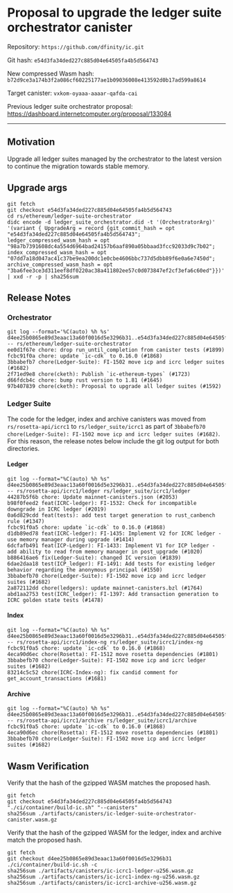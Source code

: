 # Proposal to upgrade the ledger suite orchestrator canister

Repository: `https://github.com/dfinity/ic.git`

Git hash: `e54d3fa34ded227c885d04e64505fa4b5d564743`

New compressed Wasm hash: `b72d9ce3a174b3f2a086cf60225177ae1b09036008e413592d0b17ad599a8614`

Target canister: `vxkom-oyaaa-aaaar-qafda-cai`

Previous ledger suite orchestrator proposal: https://dashboard.internetcomputer.org/proposal/133084

---

## Motivation

Upgrade all ledger suites managed by the orchestrator to the latest version to continue the migration towards stable memory.


## Upgrade args

```
git fetch
git checkout e54d3fa34ded227c885d04e64505fa4b5d564743
cd rs/ethereum/ledger-suite-orchestrator
didc encode -d ledger_suite_orchestrator.did -t '(OrchestratorArg)' '(variant { UpgradeArg = record {git_commit_hash = opt "e54d3fa34ded227c885d04e64505fa4b5d564743"; ledger_compressed_wasm_hash = opt "98a7b7391608dc4a554d6964bad24157b6aaf890a05bbaad3fcc92033d9c7b02"; index_compressed_wasm_hash = opt "07dd7a18d047ac41c37be9ea200dc1e0cbe4606bbc737d5dbb89f6e0a6e7450d"; archive_compressed_wasm_hash = opt "3ba6fee3ce3d311eef8df0220ac38a411802ee57c0d073847ef2cf3efa6c60ed"}})' | xxd -r -p | sha256sum
```

## Release Notes

### Orchestrator

```
git log --format='%C(auto) %h %s' d4ee25b0865e89d3eaac13a60f0016d5e3296b31..e54d3fa34ded227c885d04e64505fa4b5d564743 -- rs/ethereum/ledger-suite-orchestrator
ee0d1f67e chore: drop run_until_completion from canister tests (#1899)
fcbc91f0a chore: update `ic-cdk` to 0.16.0 (#1868)
3bbabefb7 chore(Ledger-Suite): FI-1502 move icp and icrc ledger suites (#1682)
2f71ed9e8 chore(cketh): Publish `ic-ethereum-types` (#1723)
d66fdcb4c chore: bump rust version to 1.81 (#1645)
97b407839 chore(cketh): Proposal to upgrade all ledger suites (#1592)
 ```

### Ledger Suite

The code for the ledger, index and archive canisters was moved from `rs/rosetta-api/icrc1` to `rs/ledger_suite/icrc1` as part of `3bbabefb70 chore(Ledger-Suite): FI-1502 move icp and icrc ledger suites (#1682)`. For this reason, the release notes below include the git log output for both directories.

#### Ledger

```
git log --format="%C(auto) %h %s" d4ee25b0865e89d3eaac13a60f0016d5e3296b31..e54d3fa34ded227c885d04e64505fa4b5d564743 -- rs/rosetta-api/icrc1/ledger rs/ledger_suite/icrc1/ledger
44287b5f6b chore: Update mainnet-canisters.json (#2053)
b98f0feed2 feat(ICRC-ledger): FI-1532: Check for incompatible downgrade in ICRC ledger (#2019)
0a6d829cdd feat(tests): add test target generation to rust_canbench rule (#1347)
fcbc91f0a5 chore: update `ic-cdk` to 0.16.0 (#1868)
d1db89ed78 feat(ICRC-ledger): FI-1435: Implement V2 for ICRC ledger - use memory manager during upgrade (#1414)
6dcfafb491 feat(ICP-Ledger): FI-1433: Implement V1 for ICP ledger - add ability to read from memory manager in post_upgrade (#1020)
b886416ae6 fix(Ledger-Suite): changed IC version (#1839)
6dae2daa18 test(ICP_ledger): FI-1491: Add tests for existing ledger behavior regarding the anonymous principal (#1550)
3bbabefb70 chore(Ledger-Suite): FI-1502 move icp and icrc ledger suites (#1682)
2a872112dd chore(ledgers): update mainnet-canisters.bzl (#1764)
abd1aa2753 test(ICRC_ledger): FI-1397: Add transaction generation to ICRC golden state tests (#1478)
```

#### Index

```
git log --format="%C(auto) %h %s" d4ee25b0865e89d3eaac13a60f0016d5e3296b31..e54d3fa34ded227c885d04e64505fa4b5d564743 -- rs/rosetta-api/icrc1/index-ng rs/ledger_suite/icrc1/index-ng
fcbc91f0a5 chore: update `ic-cdk` to 0.16.0 (#1868)
4eca90d6ec chore(Rosetta): FI-1512 move rosetta dependencies (#1801)
3bbabefb70 chore(Ledger-Suite): FI-1502 move icp and icrc ledger suites (#1682)
83214c5c52 chore(ICRC-Index-ng): fix candid comment for get_account_transactions (#1681)
```

#### Archive

```
git log --format="%C(auto) %h %s" d4ee25b0865e89d3eaac13a60f0016d5e3296b31..e54d3fa34ded227c885d04e64505fa4b5d564743 -- rs/rosetta-api/icrc1/archive rs/ledger_suite/icrc1/archive
fcbc91f0a5 chore: update `ic-cdk` to 0.16.0 (#1868)
4eca90d6ec chore(Rosetta): FI-1512 move rosetta dependencies (#1801)
3bbabefb70 chore(Ledger-Suite): FI-1502 move icp and icrc ledger suites (#1682)
```


## Wasm Verification

Verify that the hash of the gzipped WASM matches the proposed hash.

```
git fetch
git checkout e54d3fa34ded227c885d04e64505fa4b5d564743
"./ci/container/build-ic.sh" "--canisters"
sha256sum ./artifacts/canisters/ic-ledger-suite-orchestrator-canister.wasm.gz
```

Verify that the hash of the gzipped WASM for the ledger, index and archive match the proposed hash.

```
git fetch
git checkout d4ee25b0865e89d3eaac13a60f0016d5e3296b31
./ci/container/build-ic.sh -c
sha256sum ./artifacts/canisters/ic-icrc1-ledger-u256.wasm.gz
sha256sum ./artifacts/canisters/ic-icrc1-index-ng-u256.wasm.gz
sha256sum ./artifacts/canisters/ic-icrc1-archive-u256.wasm.gz
```
